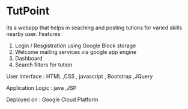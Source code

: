 # TutPoint
Its a webapp that helps in seaching and posting tutions for varied skills nearby user.
Features:
1. Login / Resgistration using Google Block storage
2. Welcome mailing services via google app engine
3. Dashboard 
4. Search filters for tution

User Interface : HTML ,CSS , javascript , Bootstrap ,JQuery 

Application Logic : java ,JSP

Deployed on : Google Cloud Platform
